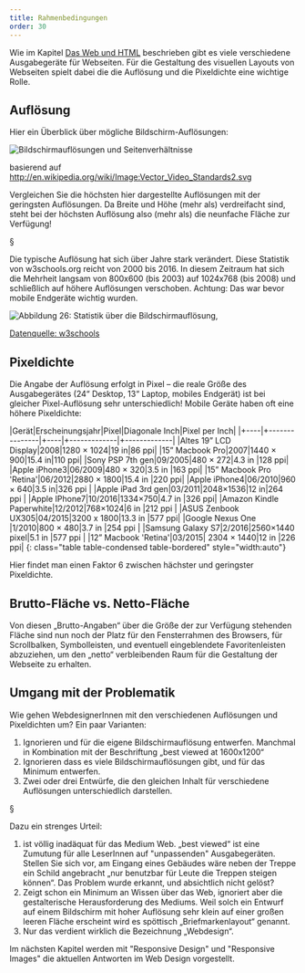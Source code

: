 ```yaml
---
title: Rahmenbedingungen 
order: 30
---
```

Wie im Kapitel [Das Web und HTML](/das-web-und-html/)  beschrieben gibt es viele verschiedene Ausgabegeräte für Webseiten. Für die Gestaltung des visuellen Layouts von Webseiten spielt dabei die die Auflösung und die Pixeldichte eine wichtige Rolle.

Auflösung
-----------

Hier ein Überblick über mögliche Bildschirm-Auflösungen:

![Bildschirmauflösungen und Seitenverhältnisse](/images/css-layout/Vector_Video_Standards2.svg)

basierend auf http://en.wikipedia.org/wiki/Image:Vector_Video_Standards2.svg

Vergleichen Sie die höchsten hier dargestellte Auflösungen mit der geringsten Auflösungen. Da Breite und Höhe (mehr als) verdreifacht sind, steht bei der höchsten Auflösung also (mehr als) die neunfache Fläche zur Verfügung!

§

Die typische Auflösung hat sich über Jahre stark verändert. Diese Statistik
von w3schools.org reicht von 2000 bis 2016. In diesem Zeitraum hat sich die Mehrheit langsam von 800x600 (bis 2003) auf 1024x768 (bis 2008) und schließlich auf höhere Auflösungen verschoben. Achtung: Das
war bevor mobile Endgeräte wichtig wurden.

![Abbildung 26: Statistik über die Bildschirmauflösung,](/images/css-layout/display-stats.png)

[Datenquelle: w3schools](http://www.w3schools.com/browsers/browsers_display.asp)

Pixeldichte
-----------

Die Angabe der Auflösung erfolgt in Pixel – die reale Größe des Ausgabegerätes (24“ Desktop, 13“ Laptop, mobiles Endgerät) ist bei gleicher Pixel-Auflösung sehr unterschiedlich! Mobile Geräte haben oft eine  höhere Pixeldichte:

|Gerät|Erscheinungsjahr|Pixel|Diagonale Inch|Pixel per Inch|
|+----|+---------------|+----|+-------------|+-------------|
|Altes 19” LCD Display|2008|1280 × 1024|19 in|86 ppi|
|15” Macbook Pro|2007|1440 × 900|15.4 in|110 ppi|
|Sony PSP 7th gen|09/2005|480 × 272|4.3 in |128 ppi|
|Apple iPhone3|06/2009|480 × 320|3.5 in |163 ppi|
|15” Macbook Pro 'Retina'|06/2012|2880 × 1800|15.4 in |220 ppi|
|Apple iPhone4|06/2010|960 × 640|3.5 in|326 ppi |
|Apple iPad 3rd gen|03/2011|2048×1536|12 in|264 ppi |
|Apple IPhone7|10/2016|1334×750|4.7 in |326 ppi|
|Amazon Kindle Paperwhite|12/2012|768×1024|6 in |212 ppi |
|ASUS Zenbook UX305|04/2015|3200 x 1800|13.3 in |577 ppi|
|Google Nexus One |1/2010|800 × 480|3.7 in |254 ppi |
|Samsung Galaxy S7|2/2016|2560×1440 pixel|5.1 in |577 ppi |
|12” Macbook 'Retina'|03/2015| 2304 × 1440|12 in |226 ppi|
{: class="table table-condensed table-bordered" style="width:auto"}


Hier findet man einen Faktor 6 zwischen hächster und geringster Pixeldichte.

Brutto-Fläche vs. Netto-Fläche
---------------------------------
Von diesen „Brutto-Angaben“ über die Größe der zur Verfügung stehenden Fläche sind nun noch der Platz für den Fensterrahmen des Browsers, für Scrollbalken, Symbolleisten, und eventuell eingeblendete Favoritenleisten abzuziehen, um den „netto“ verbleibenden Raum für die Gestaltung der Webseite zu erhalten.

Umgang mit der Problematik
----------------------------------
Wie gehen WebdesignerInnen mit den verschiedenen Auflösungen und Pixeldichten um? Ein paar Varianten:

1. Ignorieren und für die eigene Bildschirmauflösung entwerfen.  Manchmal in Kombination mit der Beschriftung „best viewed at 1600x1200“
2. Ignorieren dass es viele Bildschirmauflösungen gibt, und für das Minimum entwerfen. 
3. Zwei oder drei Entwürfe, die den gleichen Inhalt für verschiedene Auflösungen unterschiedlich darstellen.

§

Dazu ein strenges Urteil:

1. ist völlig inadäquat für das Medium Web. „best viewed“ ist eine Zumutung für alle LeserInnen auf "unpassenden"  Ausgabegeräten. Stellen Sie sich vor, am Eingang eines Gebäudes wäre neben der Treppe ein Schild angebracht „nur benutzbar für Leute die Treppen steigen können“. Das Problem wurde erkannt, und absichtlich nicht gelöst?
2. Zeigt schon ein Minimum an Wissen über das Web, ignoriert aber die gestalterische Herausforderung des Mediums. Weil solch ein Entwurf auf einem Bildschirm mit hoher Auflösung sehr klein auf einer großen leeren Fläche erscheint wird es spöttisch „Briefmarkenlayout“ genannt.
3. Nur das verdient wirklich die Bezeichnung „Webdesign“.

Im nächsten Kapitel werden mit "Responsive Design" und "Responsive Images" die aktuellen
Antworten im Web Design vorgestellt.
